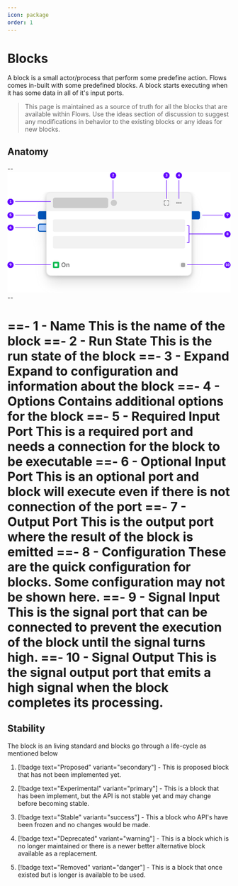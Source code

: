 ```yaml
---
icon: package
order: 1
---
```


# Blocks

A block is a small actor/process that perform some predefine action. Flows comes in-built with some predefined blocks. A block starts executing when it has some data in all of it's input ports.

> This page is maintained as a source of truth for all the blocks that are available within Flows. Use the ideas section of discussion to suggest any modifications in behavior to the existing blocks or any ideas for new blocks. 

## Anatomy
--![](../static/block-anatomy.svg)--

==- 1 - **Name**
This is the name of the block
==- 2 - **Run State**
This is the run state of the block
==- 3 - **Expand**
Expand to configuration and information about the block
==- 4 - **Options**
Contains additional options for the block
==- 5 - **Required Input Port**
This is a required port and needs a connection for the block to be executable
==- 6 - **Optional Input Port**
This is an optional port and block will execute even if there is not connection of the port
==- 7 - **Output Port**
This is the output port where the result of the block is emitted
==- 8 - **Configuration**
These are the quick configuration for blocks. Some configuration may not be shown here.
==- 9 - **Signal Input**
This is the signal port that can be connected to prevent the execution of the block until the
signal turns high.
==- 10 -  **Signal Output**
This is the signal output port that emits a high signal when the block completes its processing.
===

## Stability
The block is an living standard and blocks go through a life-cycle as mentioned below

1. [!badge text="Proposed" variant="secondary"] - This is proposed block that has not been implemented yet.

2. [!badge text="Experimental" variant="primary"] - This is a block that has been implement, but the API is not stable yet and may change before becoming stable. 

3. [!badge text="Stable" variant="success"] - This a block who API's have been frozen and no changes would be made.

4. [!badge text="Deprecated" variant="warning"] - This is a block which is no longer maintained or there is a newer better alternative block available as a replacement.

5. [!badge text="Removed" variant="danger"] - This is a block that once existed but is longer is available to be used.

